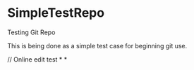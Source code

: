 # SimpleTestRepo
Testing Git Repo

This is being done as a simple test case for beginning git use.

// Online edit test * *
